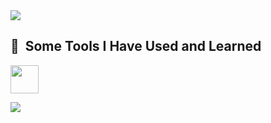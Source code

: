 <img src="https://capsule-render.vercel.app/api?type=waving&color=gradient&customColorList=10&height=220&section=header&text=Data%20Analyst&desc=Data%20Scientist%20in%20training&fontSize=60&descSize=20&fontAlign=50&fontAlignY=35&descAlign=58&descAlignY=55" />




<h2> 🚀 &nbsp;Some Tools I Have Used and Learned</h2>
<p align="left">

          

<img src="https://cdn.jsdelivr.net/gh/devicons/devicon/icons/python/python-original.svg" with="45" height="45" />

</p>




<img src="https://capsule-render.vercel.app/api?type=waving&color=gradient&customColorList=10&height=150&section=footer" />
